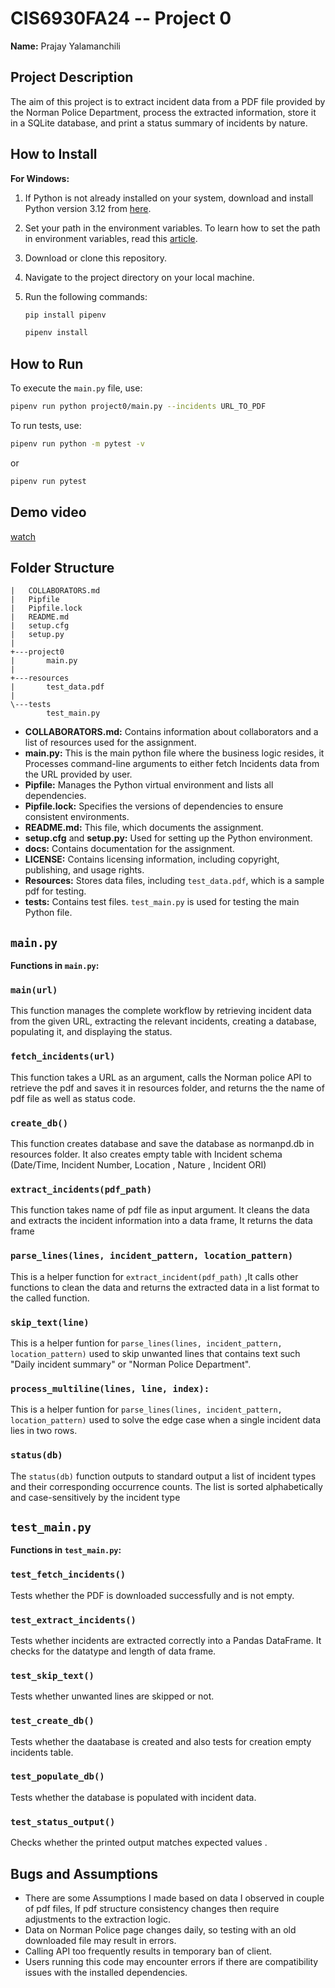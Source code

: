 # CIS6930FA24 -- Project 0

**Name:** Prajay Yalamanchili

## Project Description

The aim of this project is to extract incident data from a PDF file provided by the Norman Police Department, process the extracted information, store it in a SQLite database, and print a status summary of incidents by nature.

## How to Install

**For Windows:**

1. If Python is not already installed on your system, download and install Python version 3.12 from [here](https://www.python.org/downloads/).
2. Set your path in the environment variables. To learn how to set the path in environment variables, read this [article](https://www.liquidweb.com/help-docs/adding-python-path-to-windows-10-or-11-path-environment-variable/).
3. Download or clone this repository.
4. Navigate to the project directory on your local machine.
5. Run the following commands:

    ```bash
    pip install pipenv
    ```
    ```bash
    pipenv install
    ```

## How to Run

To execute the `main.py` file, use:
```bash
pipenv run python project0/main.py --incidents URL_TO_PDF
```
To run tests, use:
```bash
pipenv run python -m pytest -v
```
or

```bash
pipenv run pytest
```


## Demo video

[watch](https://github.com/user-attachments/assets/1f953741-2846-47ea-8fd6-b4bb01a6d4bd)



## Folder Structure
```
|   COLLABORATORS.md
|   Pipfile
|   Pipfile.lock
|   README.md
|   setup.cfg
|   setup.py
|
+---project0
|       main.py
|
+---resources
|       test_data.pdf
|
\---tests
        test_main.py
```

- **COLLABORATORS.md:** Contains information about collaborators and a list of resources used for the assignment.
- **main.py:** This is the main python file where the business logic resides, it Processes command-line arguments to either fetch Incidents data from the URL provided by user.
- **Pipfile:** Manages the Python virtual environment and lists all dependencies.
- **Pipfile.lock:** Specifies the versions of dependencies to ensure consistent environments.
- **README.md:** This file, which documents the assignment.
- **setup.cfg** and **setup.py:** Used for setting up the Python environment.
- **docs:** Contains documentation for the assignment.
- **LICENSE:** Contains licensing information, including copyright, publishing, and usage rights.
- **Resources:** Stores data files, including `test_data.pdf`, which is a sample pdf for testing.
- **tests:** Contains test files. `test_main.py` is used for testing the main Python file.

## `main.py`

**Functions in `main.py`:**

### `main(url)`
This function manages the complete workflow by retrieving incident data from the given URL, extracting the relevant incidents, creating a database, populating it, and displaying the status.


### `fetch_incidents(url)`
This function takes a URL as an argument, calls the Norman police API to retrieve the pdf and saves it in resources folder, and returns the the name of pdf file as well as status code.

### `create_db()`
This function creates database and save the database as normanpd.db in resources folder. It also creates empty table with Incident schema (Date/Time, Incident Number, Location
, Nature
, Incident ORI)

### `extract_incidents(pdf_path)`
This function takes name of pdf file as input argument. It cleans the data and extracts the incident information into a data frame, It returns the data frame

### `parse_lines(lines, incident_pattern, location_pattern)`
This is a helper function for `extract_incident(pdf_path)` ,It calls other functions to clean the data and returns the extracted data in a list format to the called function.

### `skip_text(line)`
This is a helper funtion for `parse_lines(lines, incident_pattern, location_pattern)` used to skip unwanted lines that contains text such "Daily incident summary" or "Norman Police Department".

### `process_multiline(lines, line, index):`
This is a helper funtion for `parse_lines(lines, incident_pattern, location_pattern)` used to solve the edge case when a single incident data lies in two rows.

### `status(db)`
The `status(db)` function outputs to standard output a list of incident types and their corresponding occurrence counts. The list is sorted alphabetically and case-sensitively by the incident type

## `test_main.py`

**Functions in `test_main.py`:**

### `test_fetch_incidents()`
Tests whether the PDF is downloaded successfully and is not empty.

### `test_extract_incidents()`
Tests whether incidents are extracted correctly into a Pandas DataFrame. It checks for the datatype and length of data frame.

### `test_skip_text()`
Tests whether unwanted lines are skipped or not.

### `test_create_db()`
Tests whether the daatabase is created and also tests for creation empty incidents table.

### `test_populate_db()`
Tests whether the database is populated with incident data.

### `test_status_output()`
Checks whether the printed output matches expected values .

## Bugs and Assumptions

- There are some Assumptions I made based on data I observed in couple of pdf files, If pdf structure consistency changes then require adjustments to the extraction logic.
- Data on Norman Police page changes daily, so testing with an old downloaded file may result in errors.
- Calling API too frequently results in temporary ban of client.
- Users running this code may encounter errors if there are compatibility issues with the installed dependencies.
